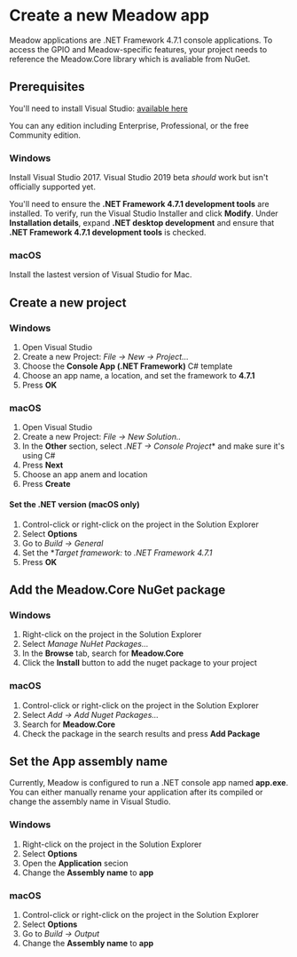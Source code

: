 # Create a new Meadow app

Meadow applications are .NET Framework 4.7.1 console applications. To access the GPIO and Meadow-specific features, your project needs to reference the Meadow.Core library which is avaliable from NuGet.

## Prerequisites

You'll need to install Visual Studio: [available here](https://visualstudio.microsoft.com/downloads/)

You can any edition including Enterprise, Professional, or the free Community edition.  

### Windows
Install Visual Studio 2017. Visual Studio 2019 beta *should* work but isn't officially supported yet. 

You'll need to ensure the **.NET Framework 4.7.1 development tools** are installed. To verify, run the Visual Studio Installer and click **Modify**. Under **Installation details**, expand **.NET desktop development** and ensure that **.NET Framework 4.7.1 development tools** is checked.

### macOS
Install the lastest version of Visual Studio for Mac.


## Create a new project
### Windows
1. Open Visual Studio
2. Create a new Project: *File -> New -> Project...* 
3. Choose the **Console App (.NET Framework)** C# template
4. Choose an app name, a location, and set the framework to **4.7.1**
5. Press **OK** 

### macOS
1. Open Visual Studio
2. Create a new Project: *File -> New Solution..*
3. In the **Other** section, select *.NET -> Console Project** and make sure it's using C#
4. Press **Next**
5. Choose an app anem and location
6. Press **Create**

#### Set the .NET version (macOS only)
1. Control-click or right-click on the project in the Solution Explorer
2. Select **Options**
3. Go to *Build -> General*
4. Set the **Target framework:* to *.NET Framework 4.7.1*
5. Press **OK**

## Add the Meadow.Core NuGet package

### Windows
1. Right-click on the project in the Solution Explorer
1. Select *Manage NuHet Packages...*
1. In the **Browse** tab, search for **Meadow.Core**
1. Click the **Install** button to add the nuget package to your project

### macOS
1. Control-click or right-click on the project in the Solution Explorer
1. Select *Add -> Add Nuget Packages...*
1. Search for **Meadow.Core**
1. Check the package in the search results and press **Add Package**

## Set the App assembly name
Currently, Meadow is configured to run a .NET console app named **app.exe**. You can either manually rename your application after its compiled or change the assembly name in Visual Studio.

### Windows
1. Right-click on the project in the Solution Explorer
1. Select **Options**
1. Open the **Application** secion
1. Change the **Assembly name** to **app**

### macOS
1. Control-click or right-click on the project in the Solution Explorer
1. Select **Options**
1. Go to *Build -> Output*
1. Change the **Assembly name** to **app**
